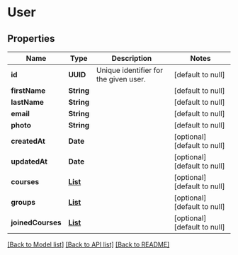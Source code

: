 # User
## Properties

| Name | Type | Description | Notes |
|------------ | ------------- | ------------- | -------------|
| **id** | **UUID** | Unique identifier for the given user. | [default to null] |
| **firstName** | **String** |  | [default to null] |
| **lastName** | **String** |  | [default to null] |
| **email** | **String** |  | [default to null] |
| **photo** | **String** |  | [default to null] |
| **createdAt** | **Date** |  | [optional] [default to null] |
| **updatedAt** | **Date** |  | [optional] [default to null] |
| **courses** | [**List**](Course.md) |  | [optional] [default to null] |
| **groups** | [**List**](Group.md) |  | [optional] [default to null] |
| **joinedCourses** | [**List**](Course.md) |  | [optional] [default to null] |

[[Back to Model list]](../README.md#documentation-for-models) [[Back to API list]](../README.md#documentation-for-api-endpoints) [[Back to README]](../README.md)

